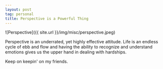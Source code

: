 ```yaml
---
layout: post
tag: personal
title: Perspective is a Powerful Thing
---
```


![Perspective]({{ site.url }}/img/misc/perspective.jpeg)

Perspective is an underrated, yet highly effective attitude.  Life is an endless cycle of ebb and flow and having the ability to recognize and understand emotions gives us the upper hand in dealing with hardships.  

Keep on keepin' on my friends.